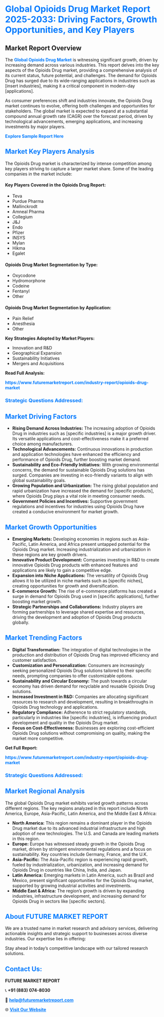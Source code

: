 <h1 style="color: #007BFF;">Global Opioids Drug Market Report 2025-2033: Driving Factors, Growth Opportunities, and Key Players</h1>

<section id="overview">
<h2>Market Report Overview</h2>
<p>The <a href="https://www.futuremarketreport.com/industry-report/opioids-drug-market" style="color: #007BFF; text-decoration: none;"><strong>Global Opioids Drug Market</strong></a> is witnessing significant growth, driven by increasing demand across various industries. This report delves into the key aspects of the Opioids Drug market, providing a comprehensive analysis of its current status, future potential, and challenges. The demand for Opioids Drug has surged due to its wide-ranging applications in industries such as [insert industries], making it a critical component in modern-day [applications].</p>
<p>As consumer preferences shift and industries innovate, the Opioids Drug market continues to evolve, offering both challenges and opportunities for stakeholders. The global market is expected to expand at a substantial compound annual growth rate (CAGR) over the forecast period, driven by technological advancements, emerging applications, and increasing investments by major players.</p>
</section>

<section id="overview">
<p><a href="https://www.futuremarketreport.com/request-sample/reportId=55198" style="color: #007BFF; text-decoration: none;"><strong>Explore Sample Report Here</strong></a></p>
</section>

<section id="key-players">
<h2 style="color: #007BFF;">Market Key Players Analysis</h2>
<p>The Opioids Drug market is characterized by intense competition among key players striving to capture a larger market share. Some of the leading companies in the market include:</p>
<h4>Key Players Covered in the Opioids Drug Report:</h4>
<ul><li>Teva</li><li>Purdue Pharma</li><li>Mallinckrodt</li><li>Amneal Pharma</li><li>Collegium</li><li>J&amp;J</li><li>Endo</li><li>Pfizer</li><li>INSYS</li><li>Mylan</li><li>Hikma</li><li>Egalet</li></ul>
<h4>Opioids Drug Market Segmentation by Type:</h4>
<ul><li>Oxycodone</li><li>Hydromorphone</li><li>Codeine</li><li>Fentanyl</li><li>Other</li></ul>

<h4>Opioids Drug Market Segmentation by Application:</h4>
<ul><li>Pain Relief</li><li>Anesthesia</li><li>Other</li></ul>
<p><strong>Key Strategies Adopted by Market Players:</strong></p>
<ul>
<li>Innovation and R&D</li>
<li>Geographical Expansion</li>
<li>Sustainability Initiatives</li>
<li>Mergers and Acquisitions</li>
</ul>
</section>

<section>
<p><strong>Read Full Analysis: </strong></p><a href="https://www.futuremarketreport.com/industry-report/opioids-drug-market" style="color: #007BFF; text-decoration: none;"><strong>https://www.futuremarketreport.com/industry-report/opioids-drug-market</strong></a>
<h3 style="color: #007BFF;">Strategic Questions Addressed:</h3>
</section>

<section id="driving-factors">
<h2 style="color: #007BFF;">Market Driving Factors</h2>
<ul>
<li><strong>Rising Demand Across Industries:</strong> The increasing adoption of Opioids Drug in industries such as [specific industries] is a major growth driver. Its versatile applications and cost-effectiveness make it a preferred choice among manufacturers.</li>
<li><strong>Technological Advancements:</strong> Continuous innovations in production and application technologies have enhanced the efficiency and performance of Opioids Drug, further boosting market demand.</li>
<li><strong>Sustainability and Eco-Friendly Initiatives:</strong> With growing environmental concerns, the demand for sustainable Opioids Drug solutions has surged. Companies are investing in eco-friendly variants to align with global sustainability goals.</li>
<li><strong>Growing Population and Urbanization:</strong> The rising global population and rapid urbanization have increased the demand for [specific products], where Opioids Drug plays a vital role in meeting consumer needs.</li>
<li><strong>Government Policies and Incentives:</strong> Supportive government regulations and incentives for industries using Opioids Drug have created a conducive environment for market growth.</li>
</ul>
</section>

<section id="growth-opportunities">
<h2 style="color: #007BFF;">Market Growth Opportunities</h2>
<ul>
<li><strong>Emerging Markets:</strong> Developing economies in regions such as Asia-Pacific, Latin America, and Africa present untapped potential for the Opioids Drug market. Increasing industrialization and urbanization in these regions are key growth drivers.</li>
<li><strong>Innovative Product Development:</strong> Companies investing in R&D to create innovative Opioids Drug products with enhanced features and applications are likely to gain a competitive edge.</li>
<li><strong>Expansion into Niche Applications:</strong> The versatility of Opioids Drug allows it to be utilized in niche markets such as [specific niches], creating opportunities for growth and diversification.</li>
<li><strong>E-commerce Growth:</strong> The rise of e-commerce platforms has created a surge in demand for Opioids Drug used in [specific applications], further boosting market growth.</li>
<li><strong>Strategic Partnerships and Collaborations:</strong> Industry players are forming partnerships to leverage shared expertise and resources, driving the development and adoption of Opioids Drug products globally.</li>
</ul>
</section>

<section id="trending-factors">
<h2 style="color: #007BFF;">Market Trending Factors</h2>
<ul>
<li><strong>Digital Transformation:</strong> The integration of digital technologies in the production and distribution of Opioids Drug has improved efficiency and customer satisfaction.</li>
<li><strong>Customization and Personalization:</strong> Consumers are increasingly seeking personalized Opioids Drug solutions tailored to their specific needs, prompting companies to offer customizable options.</li>
<li><strong>Sustainability and Circular Economy:</strong> The push towards a circular economy has driven demand for recyclable and reusable Opioids Drug solutions.</li>
<li><strong>Increased Investment in R&D:</strong> Companies are allocating significant resources to research and development, resulting in breakthroughs in Opioids Drug technology and applications.</li>
<li><strong>Regulatory Compliance:</strong> Adherence to strict regulatory standards, particularly in industries like [specific industries], is influencing product development and quality in the Opioids Drug market.</li>
<li><strong>Focus on Cost-Effectiveness:</strong> Businesses are exploring cost-efficient Opioids Drug solutions without compromising on quality, making the market more competitive.</li>
</ul>
</section>

<section>
<p><strong>Get Full Report: </strong></p><a href="https://www.futuremarketreport.com/industry-report/opioids-drug-market" style="color: #007BFF; text-decoration: none;"><strong>https://www.futuremarketreport.com/industry-report/opioids-drug-market</strong></a>
<h3 style="color: #007BFF;">Strategic Questions Addressed:</h3>
</section>


<section id="regional-analysis">
<h2 style="color: #007BFF;">Market Regional Analysis</h2>
<p>The global Opioids Drug market exhibits varied growth patterns across different regions. The key regions analyzed in this report include North America, Europe, Asia-Pacific, Latin America, and the Middle East & Africa:</p>
<ul>
<li><strong>North America:</strong> This region remains a dominant player in the Opioids Drug market due to its advanced industrial infrastructure and high adoption of new technologies. The U.S. and Canada are leading markets in this region.</li>
<li><strong>Europe:</strong> Europe has witnessed steady growth in the Opioids Drug market, driven by stringent environmental regulations and a focus on sustainability. Key countries include Germany, France, and the U.K.</li>
<li><strong>Asia-Pacific:</strong> The Asia-Pacific region is experiencing rapid growth, fueled by industrialization, urbanization, and increasing demand for Opioids Drug in countries like China, India, and Japan.</li>
<li><strong>Latin America:</strong> Emerging markets in Latin America, such as Brazil and Mexico, present significant opportunities for the Opioids Drug market, supported by growing industrial activities and investments.</li>
<li><strong>Middle East & Africa:</strong> The region’s growth is driven by expanding industries, infrastructure development, and increasing demand for Opioids Drug in sectors like [specific sectors].</li>
</ul>
</section>

<footer>
<h2 style="color: #007BFF;">About FUTURE MARKET REPORT</h2>
<p>We are a trusted name in market research and advisory services, delivering actionable insights and strategic support to businesses across diverse industries. Our expertise lies in offering:</p>

<p>Stay ahead in today’s competitive landscape with our tailored research solutions.</p>

<h2 style="color: #007BFF;">Contact Us:</h2>
<p><strong>FUTURE MARKET REPORT</strong></p>
<p>📞 <strong>+91 (883) 074-8030</strong></p>
<p>📧 <strong><a href="mailto:help@futuremarketreport.com" style="color: #007BFF;">help@futuremarketreport.com</a></strong></p>
<p>🌐 <strong><a href="https://www.futuremarketreport.com/" style="color: #007BFF;">Visit Our Website</a></strong></p>
</footer>